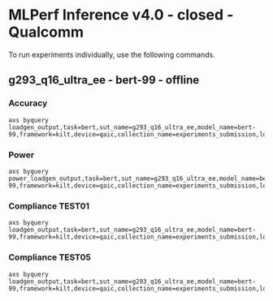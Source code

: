 
# MLPerf Inference v4.0 - closed - Qualcomm

To run experiments individually, use the following commands.

## g293_q16_ultra_ee - bert-99 - offline

### Accuracy  

```
axs byquery loadgen_output,task=bert,sut_name=g293_q16_ultra_ee,model_name=bert-99,framework=kilt,device=qaic,collection_name=experiments_submission,loadgen_mode=AccuracyOnly,loadgen_scenario=Offline
```

### Power 

```
axs byquery power_loadgen_output,task=bert,sut_name=g293_q16_ultra_ee,model_name=bert-99,framework=kilt,device=qaic,collection_name=experiments_submission,loadgen_mode=PerformanceOnly,loadgen_compliance_test-,loadgen_scenario=Offline,vc=5
```

### Compliance TEST01

```
axs byquery loadgen_output,task=bert,sut_name=g293_q16_ultra_ee,model_name=bert-99,framework=kilt,device=qaic,collection_name=experiments_submission,loadgen_mode=PerformanceOnly,loadgen_compliance_test=TEST01,loadgen_scenario=Offline,loadgen_target_qps=28000
```

### Compliance TEST05

```
axs byquery loadgen_output,task=bert,sut_name=g293_q16_ultra_ee,model_name=bert-99,framework=kilt,device=qaic,collection_name=experiments_submission,loadgen_mode=PerformanceOnly,loadgen_compliance_test=TEST05,loadgen_scenario=Offline,loadgen_target_qps=28000
```

